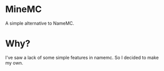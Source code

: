 # MineMC
A simple alternative to NameMC.

# Why?
I've saw a lack of some simple features in namemc. So I decided to make my own.